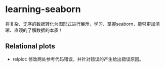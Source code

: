 # learning-seaborn
将复杂、无序的数据转化为图形式进行展示，学习、掌握seaborn，能够更加清晰、直观的了解数据的本质！
## Relational plots
* relplot: 修改两处参考代码错误，并针对错误的产生给出错误原因。